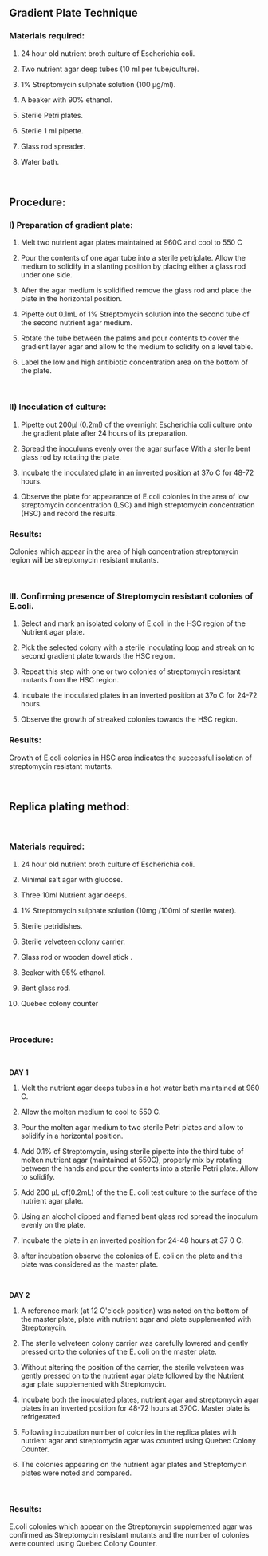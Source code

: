 ## Gradient Plate Technique


### Materials required:
 
 
1. 24 hour old nutrient broth culture of Escherichia coli.

2.	Two nutrient agar deep tubes (10 ml per tube/culture).

3.	1% Streptomycin sulphate solution (100 µg/ml).

4.	A beaker with 90% ethanol.

5.	Sterile Petri plates.

6.	Sterile 1 ml pipette.

7.	Glass rod spreader.

8.	Water bath.

&nbsp;

## Procedure:
 
### I) Preparation of gradient plate:
 
1.	Melt two nutrient agar plates maintained at 960C and cool to 550 C

2.	Pour the contents of one agar tube into a sterile petriplate. Allow the medium to solidify in a slanting position by placing either a glass rod under one side.

3.	After the agar medium is solidified remove the glass rod and place the plate in the horizontal position.

4.	Pipette out 0.1mL of 1% Streptomycin solution into the second tube of the second nutrient agar medium.

5.	Rotate the tube between the palms and pour contents to cover the gradient layer agar and allow to the medium to solidify on a level table.

6.	Label the low and high antibiotic concentration area on the bottom of the plate.


&nbsp;
 
### II) Inoculation of culture:
 
1.	Pipette out 200µl (0.2ml) of the overnight Escherichia coli culture onto the gradient plate after 24 hours of its preparation.

2.	Spread the inoculums evenly over the agar surface With a sterile bent glass rod by rotating the plate.

3.	Incubate the inoculated plate in an inverted position at 37o C for 48-72 hours. 

4.	Observe the plate for appearance of E.coli colonies in the area of low streptomycin concentration (LSC) and high streptomycin concentration (HSC) and record the results.

 
### Results:

Colonies which appear in the area of high concentration streptomycin region will be streptomycin resistant mutants.


&nbsp;


### III. Confirming presence of Streptomycin resistant colonies of E.coli.
 
1.	Select and mark an isolated colony of E.coli in the HSC region of the Nutrient agar plate.

2.	Pick the selected colony with a sterile inoculating loop and streak on to second gradient plate towards the HSC region.

3.	Repeat this step with one or two colonies of streptomycin resistant mutants from the HSC region.

4.	Incubate the inoculated plates in an inverted position at 37o C for 24-72 hours.

5.	Observe the growth of streaked colonies towards the HSC region.

### Results:

Growth  of E.coli colonies in HSC area indicates the successful isolation of streptomycin resistant mutants.

&nbsp;


## Replica plating method:

&nbsp;

### Materials required:

1.	24 hour old nutrient broth culture of Escherichia coli.

2.	Minimal salt agar with glucose.

3.	Three 10ml Nutrient agar deeps.

4.	1% Streptomycin sulphate solution (10mg /100ml of sterile water).

5.	Sterile petridishes.

6.	Sterile velveteen colony carrier.

7.	Glass rod or wooden dowel stick .

8.	Beaker with 95% ethanol.

9.	Bent glass rod.

10.	Quebec colony counter

&nbsp;

### Procedure:

&nbsp;

**DAY 1**

1.	Melt the nutrient agar deeps tubes in a hot water bath maintained at 960 C.

2.	Allow the molten medium to cool to 550 C.

3.	Pour the molten agar medium to two sterile Petri plates and allow to solidify in a horizontal position.

4.	Add 0.1% of Streptomycin, using sterile pipette into the third tube of molten nutrient agar (maintained at 550C), properly mix by rotating between the hands and pour the contents into a sterile Petri plate. Allow to solidify.

5.	Add 200 µL of(0.2mL) of the the E. coli test culture to the surface of the nutrient agar plate.

6.	Using an alcohol dipped and flamed bent glass rod spread the inoculum evenly on the plate.

7.	Incubate the plate in an inverted position for 24-48 hours at 37 0 C.

8.	after incubation observe the colonies of E. coli on the plate and this plate was considered as the master plate.


&nbsp;

**DAY 2**
 
 
1.	A reference mark (at 12 O'clock position) was noted on the bottom of the master plate, plate with nutrient agar and plate supplemented with Streptomycin.

2.	The sterile velveteen colony carrier was carefully lowered and gently pressed onto the colonies of the E. coli on the master plate.

3.	Without altering the position of the carrier, the sterile velveteen was gently pressed on to the nutrient agar plate followed by the Nutrient agar plate supplemented with Streptomycin.

4.	Incubate both the inoculated plates, nutrient agar and streptomycin agar plates in an inverted position for 48-72 hours at 370C. Master plate is refrigerated.

5.	Following incubation number of colonies in the replica plates with nutrient agar and streptomycin agar was counted using Quebec Colony Counter.

6.	The colonies appearing on the nutrient agar plates and Streptomycin plates were noted and compared.


&nbsp;

 
### Results:

E.coli colonies which appear on the Streptomycin supplemented agar was confirmed as Streptomycin resistant mutants and the number of colonies were counted using Quebec Colony Counter.
 
